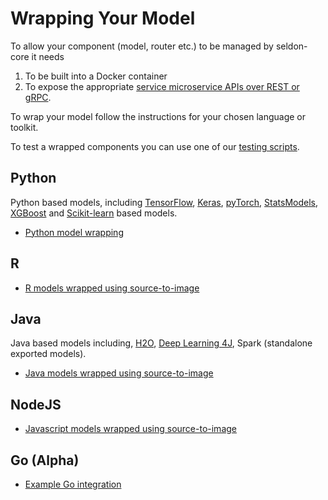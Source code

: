# Wrapping Your Model

To allow your component (model, router etc.) to be managed by seldon-core it needs

1.  To be built into a Docker container
1.  To expose the appropriate [service microservice APIs over REST or gRPC](../reference/apis/internal-api.md).

To wrap your model follow the instructions for your chosen language or toolkit.

To test a wrapped components you can use one of our [testing scripts](../workflow/api-testing.md).

## Python

Python based models, including [TensorFlow](https://www.tensorflow.org/), [Keras](https://keras.io/), [pyTorch](http://pytorch.org/), [StatsModels](http://www.statsmodels.org/stable/index.html), [XGBoost](https://github.com/dmlc/xgboost) and [Scikit-learn](http://scikit-learn.org/stable/) based models.

- [Python model wrapping](../python/index.html)

## R

- [R models wrapped using source-to-image](../R/README.md)

## Java

Java based models including, [H2O](https://www.h2o.ai/), [Deep Learning 4J](https://deeplearning4j.org/), Spark (standalone exported models).

- [Java models wrapped using source-to-image](../java/README.md)

## NodeJS

- [Javascript models wrapped using source-to-image](../nodejs/README.md)


## Go (Alpha)

- [Example Go integration](https://github.com/SeldonIO/seldon-core/tree/master/examples/wrappers/go)

